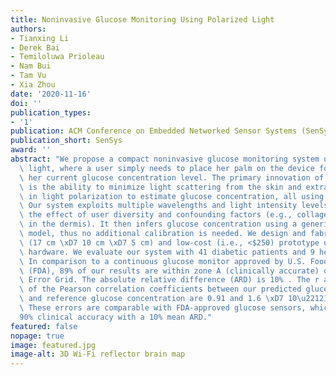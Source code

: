 ```yaml
---
title: Noninvasive Glucose Monitoring Using Polarized Light
authors:
- Tianxing Li
- Derek Bai
- Temiloluwa Prioleau
- Nam Bui
- Tam Vu
- Xia Zhou
date: '2020-11-16'
doi: ''
publication_types:
- '1'
publication: ACM Conference on Embedded Networked Sensor Systems (SenSys), 2020.
publication_short: SenSys
award: ''
abstract: "We propose a compact noninvasive glucose monitoring system using polarized\
  \ light, where a user simply needs to place her palm on the device for measuring\
  \ her current glucose concentration level. The primary innovation of our system\
  \ is the ability to minimize light scattering from the skin and extract weak changes\
  \ in light polarization to estimate glucose concentration, all using low-cost hardware.\
  \ Our system exploits multiple wavelengths and light intensity levels to mitigate\
  \ the effect of user diversity and confounding factors (e.g., collagen and elastin\
  \ in the dermis). It then infers glucose concentration using a generic learning\
  \ model, thus no additional calibration is needed. We design and fabricate a compact\
  \ (17 cm \xD7 10 cm \xD7 5 cm) and low-cost (i.e., <$250) prototype using off-the-shelf\
  \ hardware. We evaluate our system with 41 diabetic patients and 9 healthy participants.\
  \ In comparison to a continuous glucose monitor approved by U.S. Food and Drug Administration\
  \ (FDA), 89% of our results are within zone A (clinically accurate) of the Clarke\
  \ Error Grid. The absolute relative difference (ARD) is 10% . The r and p values\
  \ of the Pearson correlation coefficients between our predicted glucose concentration\
  \ and reference glucose concentration are 0.91 and 1.6 \xD7 10\u2212143, respectively.\
  \ These errors are comparable with FDA-approved glucose sensors, which achieve \u2248\
  90% clinical accuracy with a 10% mean ARD."
featured: false
nopage: true
image: featured.jpg
image-alt: 3D Wi-Fi reflector brain map
---
```



